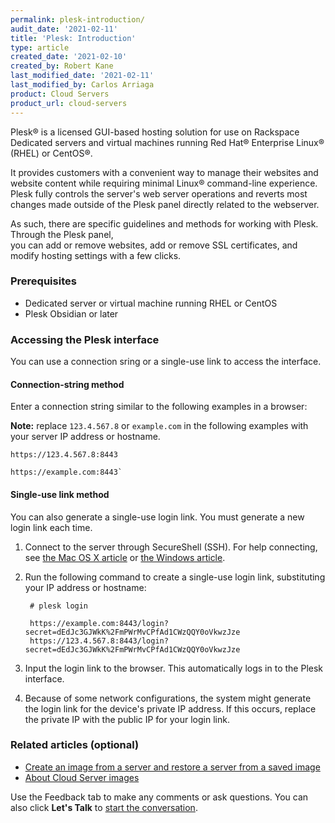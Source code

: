 ```yaml
---
permalink: plesk-introduction/
audit_date: '2021-02-11'
title: 'Plesk: Introduction'
type: article
created_date: '2021-02-10'
created_by: Robert Kane
last_modified_date: '2021-02-11'
last_modified_by: Carlos Arriaga
product: Cloud Servers
product_url: cloud-servers
---
```


Plesk&reg; is a licensed GUI-based hosting solution for use on Rackspace Dedicated servers and virtual machines
running Red Hat&reg; Enterprise Linux&reg; (RHEL) or CentOS&reg;. 

It provides customers with a convenient way to manage their websites and website content while requiring minimal 
Linux&reg; command-line experience. Plesk fully controls the server's web server operations and reverts most changes made outside of 
the Plesk panel directly related to the webserver. 

As such, there are specific guidelines and methods for working with Plesk. Through the Plesk panel,  
you can add or remove websites, add or remove SSL certificates, and modify hosting settings with a few clicks.


### Prerequisites

   - Dedicated server or virtual machine running RHEL or CentOS
   - Plesk Obsidian or later

### Accessing the Plesk interface

You can use a connection sring or a single-use link to access the interface.

#### Connection-string method

Enter a connection string similar to the following examples in a browser: 

**Note:** replace `123.4.567.8` or `example.com` in the following examples with your server IP address or hostname.

    https://123.4.567.8:8443

    https://example.com:8443`
    
#### Single-use link method

You can also generate a single-use login link. You must generate a new login link each time.

1. Connect to the server through SecureShell (SSH). For help connecting, see 
   [the Mac OS X article](https://docs.rackspace.com/support/how-to/connecting-to-linux-from-mac-os-x-by-using-terminal)
   or [the Windows article](https://docs.rackspace.com/support/how-to/connecting-to-linux-from-windows-by-using-putty).
2. Run the following command to create a single-use login link, substituting your IP address or hostname:

        # plesk login
        
        https://example.com:8443/login?secret=dEdJc3GJWkK%2FmPWrMvCPfAd1CWzQQY0oVkwzJze
        https://123.4.567.8:8443/login?secret=dEdJc3GJWkK%2FmPWrMvCPfAd1CWzQQY0oVkwzJze 

3. Input the login link to the browser. This automatically logs in to the Plesk interface.
4. Because of some network configurations, the system might generate the login link for the device's private IP address.
   If this occurs, replace the private IP with the public IP for your login link.

### Related articles (optional)

- [Create an image from a server and restore a server from a saved image](/how-to/create-an-image-from-a-server-and-restore-a-server-from-a-saved-image)
- [About Cloud Server images](/how-to/about-cloud-server-images)


Use the Feedback tab to make any comments or ask questions. You can also click
**Let's Talk** to [start the conversation](https://www.rackspace.com/). 
